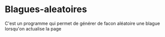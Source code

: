 # Blagues-aleatoires
C'est un programme qui permet de générer de facon  aléatoire une blague lorsqu'on actualise la page
